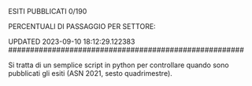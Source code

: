 ESITI PUBBLICATI 0/190 

PERCENTUALI DI PASSAGGIO PER SETTORE:

UPDATED 2023-09-10 18:12:29.122383
###################################################### 

Si tratta di un semplice script in python per controllare quando sono pubblicati gli esiti (ASN 2021, sesto quadrimestre).

